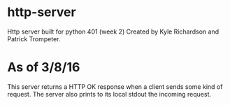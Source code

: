 # http-server
Http server built for python 401 (week 2)
Created by Kyle Richardson and Patrick Trompeter.

# As of 3/8/16
This server returns a HTTP OK response when a client sends some kind of request. The server also prints to its local stdout the incoming request.  
